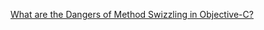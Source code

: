 [What are the Dangers of Method Swizzling in Objective-C?](https://stackoverflow.com/questions/5339276/what-are-the-dangers-of-method-swizzling-in-objective-c)